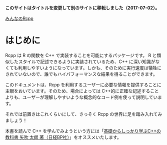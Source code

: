 **このサイトはタイトルを変更して別のサイトに移転しました（2017-07-02）。**

[みんなのRcpp](https://teuder.github.io/rcpp4everynone_ja/)

# はじめに

Rcpp は R の関数を C++ で実装することを可能にするパッケージです。 R と類似したスタイルで記述できるように実装されているため、C++ に深い知識がなくても利用しやすいようになっています。しかも、そのために実行速度は犠牲にされていないので、誰でもハイパフォーマンスな結果を得ることができます。

このドキュメントは、Rcpp を利用するユーザーに必要な情報を提供することに主眼をおいています。そのため、場合によっては C++的に正確な記述することよりも、ユーザーが理解しやすいような概念的なコード例を使って説明しています。

それでは前置きはこれくらいにして、さっそく Rcpp の世界に足を踏み入れてみましょう！

本書を読んで C++ を学んでみようという方には「[基礎からしっかり学ぶC++の教科書 矢吹 太朗 著（日経BP社）](http://www.nikkeibp.co.jp/atclpubmkt/book/17/P98930/)」をオススメいたします。


